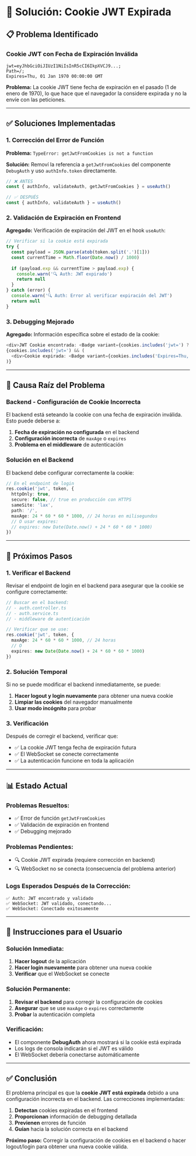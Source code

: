 # 🔧 Solución: Cookie JWT Expirada

## 📋 **Problema Identificado**

### **Cookie JWT con Fecha de Expiración Inválida**
```
jwt=eyJhbGciOiJIUzI1NiIsInR5cCI6IkpXVCJ9...; 
Path=/; 
Expires=Thu, 01 Jan 1970 00:00:00 GMT
```

**Problema:** La cookie JWT tiene fecha de expiración en el pasado (1 de enero de 1970), lo que hace que el navegador la considere expirada y no la envíe con las peticiones.

---

## ✅ **Soluciones Implementadas**

### **1. Corrección del Error de Función**

**Problema:** `TypeError: getJwtFromCookies is not a function`

**Solución:** Removí la referencia a `getJwtFromCookies` del componente `DebugAuth` y uso `authInfo.token` directamente.

```typescript
// ❌ ANTES
const { authInfo, validateAuth, getJwtFromCookies } = useAuth()

// ✅ DESPUÉS
const { authInfo, validateAuth } = useAuth()
```

### **2. Validación de Expiración en Frontend**

**Agregado:** Verificación de expiración del JWT en el hook `useAuth`:

```typescript
// Verificar si la cookie está expirada
try {
  const payload = JSON.parse(atob(token.split('.')[1]))
  const currentTime = Math.floor(Date.now() / 1000)
  
  if (payload.exp && currentTime > payload.exp) {
    console.warn('🔍 Auth: JWT expirado')
    return null
  }
} catch (error) {
  console.warn('🔍 Auth: Error al verificar expiración del JWT')
  return null
}
```

### **3. Debugging Mejorado**

**Agregado:** Información específica sobre el estado de la cookie:

```typescript
<div>JWT Cookie encontrada: <Badge variant={cookies.includes('jwt=') ? "default" : "destructive"}>{cookies.includes('jwt=') ? 'Sí' : 'No'}</Badge></div>
{cookies.includes('jwt=') && (
  <div>Cookie expirada: <Badge variant={cookies.includes('Expires=Thu, 01 Jan 1970') ? "destructive" : "default"}>{cookies.includes('Expires=Thu, 01 Jan 1970') ? 'Sí' : 'No'}</Badge></div>
)}
```

---

## 🔧 **Causa Raíz del Problema**

### **Backend - Configuración de Cookie Incorrecta**

El backend está seteando la cookie con una fecha de expiración inválida. Esto puede deberse a:

1. **Fecha de expiración no configurada** en el backend
2. **Configuración incorrecta** de `maxAge` o `expires`
3. **Problema en el middleware** de autenticación

### **Solución en el Backend**

El backend debe configurar correctamente la cookie:

```typescript
// En el endpoint de login
res.cookie('jwt', token, {
  httpOnly: true,
  secure: false, // true en producción con HTTPS
  sameSite: 'lax',
  path: '/',
  maxAge: 24 * 60 * 60 * 1000, // 24 horas en milisegundos
  // O usar expires:
  // expires: new Date(Date.now() + 24 * 60 * 60 * 1000)
})
```

---

## 🚀 **Próximos Pasos**

### **1. Verificar el Backend**

Revisar el endpoint de login en el backend para asegurar que la cookie se configure correctamente:

```typescript
// Buscar en el backend:
// - auth.controller.ts
// - auth.service.ts
// - middleware de autenticación

// Verificar que se use:
res.cookie('jwt', token, {
  maxAge: 24 * 60 * 60 * 1000, // 24 horas
  // O
  expires: new Date(Date.now() + 24 * 60 * 60 * 1000)
})
```

### **2. Solución Temporal**

Si no se puede modificar el backend inmediatamente, se puede:

1. **Hacer logout y login nuevamente** para obtener una nueva cookie
2. **Limpiar las cookies** del navegador manualmente
3. **Usar modo incógnito** para probar

### **3. Verificación**

Después de corregir el backend, verificar que:

- ✅ La cookie JWT tenga fecha de expiración futura
- ✅ El WebSocket se conecte correctamente
- ✅ La autenticación funcione en toda la aplicación

---

## 📊 **Estado Actual**

### **Problemas Resueltos:**
- ✅ Error de función `getJwtFromCookies`
- ✅ Validación de expiración en frontend
- ✅ Debugging mejorado

### **Problemas Pendientes:**
- 🔍 Cookie JWT expirada (requiere corrección en backend)
- 🔍 WebSocket no se conecta (consecuencia del problema anterior)

### **Logs Esperados Después de la Corrección:**

```
✅ Auth: JWT encontrado y validado
✅ WebSocket: JWT validado, conectando...
✅ WebSocket: Conectado exitosamente
```

---

## 🎯 **Instrucciones para el Usuario**

### **Solución Inmediata:**
1. **Hacer logout** de la aplicación
2. **Hacer login nuevamente** para obtener una nueva cookie
3. **Verificar** que el WebSocket se conecte

### **Solución Permanente:**
1. **Revisar el backend** para corregir la configuración de cookies
2. **Asegurar** que se use `maxAge` o `expires` correctamente
3. **Probar** la autenticación completa

### **Verificación:**
- El componente **DebugAuth** ahora mostrará si la cookie está expirada
- Los logs de consola indicarán si el JWT es válido
- El WebSocket debería conectarse automáticamente

---

## ✅ **Conclusión**

El problema principal es que la **cookie JWT está expirada** debido a una configuración incorrecta en el backend. Las correcciones implementadas:

1. **Detectan** cookies expiradas en el frontend
2. **Proporcionan** información de debugging detallada
3. **Previenen** errores de función
4. **Guían** hacia la solución correcta en el backend

**Próximo paso:** Corregir la configuración de cookies en el backend o hacer logout/login para obtener una nueva cookie válida. 